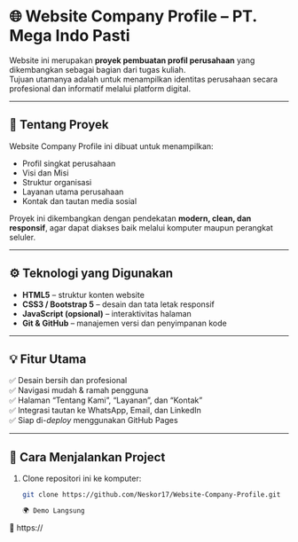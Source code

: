 # 🌐 Website Company Profile – PT. Mega Indo Pasti

Website ini merupakan **proyek pembuatan profil perusahaan** yang dikembangkan sebagai bagian dari tugas kuliah.  
Tujuan utamanya adalah untuk menampilkan identitas perusahaan secara profesional dan informatif melalui platform digital.

---

## 🏢 Tentang Proyek
Website Company Profile ini dibuat untuk menampilkan:
- Profil singkat perusahaan  
- Visi dan Misi  
- Struktur organisasi  
- Layanan utama perusahaan  
- Kontak dan tautan media sosial  

Proyek ini dikembangkan dengan pendekatan **modern, clean, dan responsif**, agar dapat diakses baik melalui komputer maupun perangkat seluler.

---

## ⚙️ Teknologi yang Digunakan
- **HTML5** – struktur konten website  
- **CSS3 / Bootstrap 5** – desain dan tata letak responsif  
- **JavaScript (opsional)** – interaktivitas halaman  
- **Git & GitHub** – manajemen versi dan penyimpanan kode  

---

## 💡 Fitur Utama
✅ Desain bersih dan profesional  
✅ Navigasi mudah & ramah pengguna  
✅ Halaman “Tentang Kami”, “Layanan”, dan “Kontak”  
✅ Integrasi tautan ke WhatsApp, Email, dan LinkedIn  
✅ Siap di-*deploy* menggunakan GitHub Pages  

---

## 🚀 Cara Menjalankan Project
1. Clone repositori ini ke komputer:
   ```bash
   git clone https://github.com/Neskor17/Website-Company-Profile.git

   🌍 Demo Langsung

🔗 https://

